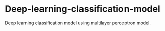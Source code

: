 # Deep-learning-classification-model
Deep learning classification model using multilayer perceptron model.
